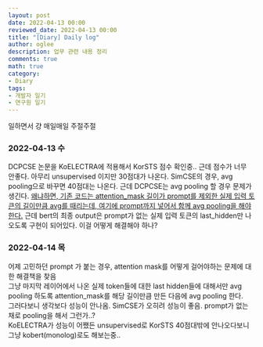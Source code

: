 ```yaml
---
layout: post
date: 2022-04-13 00:00
reviewed_date: 2022-04-13 00:00
title: "[Diary] Daily log"
author: oglee
description: 업무 관련 내용 정리
comments: true
math: true
category:
- Diary
tags:
- 개발자 일기
- 연구원 일기
---
```


일하면서 걍 매일매일 주절주절
 <!--more-->

### 2022-04-13 수

DCPCSE 논문을 KoELECTRA에 적용해서 KorSTS 점수 확인중.. 근데 점수가 너무 안좋다. 
아무리 unsupervised 이지만 30점대가 나온다.
SimCSE의 경우, avg pooling으로 바꾸면 40점대는 나온다.
근데 DCPCSE는 avg pooling 할 경우 문제가 생긴다.
<u>왜냐하면, 기존 코드는 attention_mask 길이가 prompt를 제외한 실제 입력 토큰의 길이만큼 avg를 때리는데, 여기에 prompt까지 넣어서 함께 avg pooling을 해야한다.</u>
근데 bert의 최종 output은 prompt가 없는 실제 입력 토큰의 last_hidden만 나오도록 구현이 되어있다.
이걸 어떻게 해결해야 하나?

### 2022-04-14 목

어제 고민하던 prompt 가 붙는 경우, attention mask를 어떻게 걸어야하는 문제에 대한 해결책을 찾음<br>
그냥 마지막 레이어에서 나온 실제 token들에 대한 last hidden들에 대해서만 avg pooling 하도록 attention_mask를 해당 길이만큼 만든 다음에 avg pooling 한다.<br>
그러다보니 생각보다 성능이 안나옴. SimCSE가 오히려 성능이 좋음. prompt가 없는 채로 pooling을 해서 그런가..? <br>
KoELECTRA가 성능이 어쨌든 unsupervised로 KorSTS 40점대밖에 안나오다보니 그냥 kobert(monolog)로도 해보는중..
